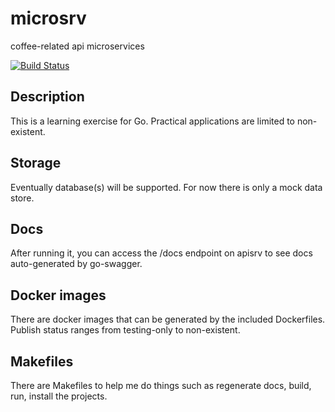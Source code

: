 # microsrv

coffee-related api microservices

[![Build Status](http://drone.kates.test/api/badges/inherently/microsrv/status.svg)](http://drone.kates.test/inherently/microsrv)

## Description

This is a learning exercise for Go. Practical applications are limited to non-existent.

## Storage

Eventually database(s) will be supported. For now there is only a mock data store.

## Docs

After running it, you can access the /docs endpoint on apisrv to see docs auto-generated by go-swagger.

## Docker images

There are docker images that can be generated by the included Dockerfiles. Publish status ranges from testing-only to non-existent.

## Makefiles

There are Makefiles to help me do things such as regenerate docs, build, run, install the projects.
